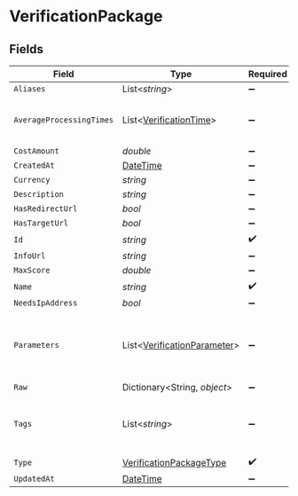 # VerificationPackage


## Fields

| Field                                                                                 | Type                                                                                  | Required                                                                              | Description                                                                           |
| ------------------------------------------------------------------------------------- | ------------------------------------------------------------------------------------- | ------------------------------------------------------------------------------------- | ------------------------------------------------------------------------------------- |
| `Aliases`                                                                             | List<*string*>                                                                        | :heavy_minus_sign:                                                                    | N/A                                                                                   |
| `AverageProcessingTimes`                                                              | List<[VerificationTime](../../Models/Components/VerificationTime.md)>                 | :heavy_minus_sign:                                                                    | average processing time in minutes                                                    |
| `CostAmount`                                                                          | *double*                                                                              | :heavy_minus_sign:                                                                    | N/A                                                                                   |
| `CreatedAt`                                                                           | [DateTime](https://learn.microsoft.com/en-us/dotnet/api/system.datetime?view=net-5.0) | :heavy_minus_sign:                                                                    | N/A                                                                                   |
| `Currency`                                                                            | *string*                                                                              | :heavy_minus_sign:                                                                    | N/A                                                                                   |
| `Description`                                                                         | *string*                                                                              | :heavy_minus_sign:                                                                    | N/A                                                                                   |
| `HasRedirectUrl`                                                                      | *bool*                                                                                | :heavy_minus_sign:                                                                    | N/A                                                                                   |
| `HasTargetUrl`                                                                        | *bool*                                                                                | :heavy_minus_sign:                                                                    | N/A                                                                                   |
| `Id`                                                                                  | *string*                                                                              | :heavy_check_mark:                                                                    | N/A                                                                                   |
| `InfoUrl`                                                                             | *string*                                                                              | :heavy_minus_sign:                                                                    | N/A                                                                                   |
| `MaxScore`                                                                            | *double*                                                                              | :heavy_minus_sign:                                                                    | N/A                                                                                   |
| `Name`                                                                                | *string*                                                                              | :heavy_check_mark:                                                                    | N/A                                                                                   |
| `NeedsIpAddress`                                                                      | *bool*                                                                                | :heavy_minus_sign:                                                                    | N/A                                                                                   |
| `Parameters`                                                                          | List<[VerificationParameter](../../Models/Components/VerificationParameter.md)>       | :heavy_minus_sign:                                                                    | Questions that need to be answered for this verification                              |
| `Raw`                                                                                 | Dictionary<String, *object*>                                                          | :heavy_minus_sign:                                                                    | N/A                                                                                   |
| `Tags`                                                                                | List<*string*>                                                                        | :heavy_minus_sign:                                                                    | Category (Verification, Validation, Background Check)                                 |
| `Type`                                                                                | [VerificationPackageType](../../Models/Components/VerificationPackageType.md)         | :heavy_check_mark:                                                                    | N/A                                                                                   |
| `UpdatedAt`                                                                           | [DateTime](https://learn.microsoft.com/en-us/dotnet/api/system.datetime?view=net-5.0) | :heavy_minus_sign:                                                                    | N/A                                                                                   |
